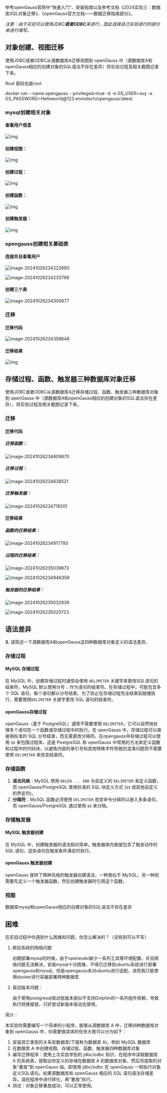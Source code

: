 参考openGauss官网中“快速入门”、安装指南以及参考文档《2024实验三：数据库SQL对象迁移》、《openGauss官方文档——数据迁移指南部分》。

 

*注意：由于实验可以使用JDBC**或者ODBC**来进行，因此选择自己实验进行的部分来进行填写。*

## 对象创建、视图迁移

使用JDBC或者ODBC从源数据库A迁移视图到 openGauss 中（源数据库A和openGauss相应的创建对象的SQL语法不存在差异）将实验过程及相关截图记录下来。

Root 密码也是root

docker run --name opengauss --privileged=true -d -e GS_USER=sxy -e GS_PASSWORD=Helloworld@123 enmotech/opengauss:latest

### mysql创建相关对象

#### 查看用户信息

![img](./assets/clip_image002.jpg)

#### 创建视图：

![img](./assets/clip_image004.jpg)

#### 创建过程：

![img](./assets/clip_image006.gif)

#### 创建函数：

![img](./assets/clip_image008.jpg)

#### 创建触发器：

![img](./assets/clip_image010.jpg)



### opengauss创建相关基础表

#### 连接并且查看用户

![image-20241026234223690](./assets/image-20241026234223690.png)

![image-20241026234233798](./assets/image-20241026234233798.png)

#### 创建三个表

![image-20241026234305677](./assets/image-20241026234305677.png)



### 迁移

#### 迁移代码

![image-20241026234358648](./assets/image-20241026234358648.png)

#### 迁移结果

![img](./assets/clip_image012.jpg)

## 存储过程、函数、触发器三种数据库对象迁移

使用JDBC或者ODBC从源数据库A迁移存储过程、函数、触发器三种数据库对象到 openGauss 中（源数据库A和openGauss相应的创建对象的SQL语法存在差异），将实验过程及相关截图记录下来。

### 迁移

#### 迁移代码

##### 迁移函数：

![image-20241026234809670](./assets/image-20241026234809670.png)

##### 迁移过程：

![image-20241026234638521](./assets/image-20241026234638521.png)



##### 迁移触发器：

![image-20241026234719201](./assets/image-20241026234719201.png)



#### 迁移结果

##### 函数的迁移结果：

![image-20241026234917793](./assets/image-20241026234917793.png)

##### 过程的迁移结果：

![image-20241026235039873](./assets/image-20241026235039873.png)



![image-20241026234946359](./assets/image-20241026234946359.png)

##### 触发器的迁移结果：

![image-20241026235032939](./assets/image-20241026235032939.png)

![image-20241026235020723](./assets/image-20241026235020723.png)











## 语法差异

**3.**  请简述一下源数据库A和openGauss这四种数据库对象定义的语法差异。

### 存储过程

#### MySQL 存储过程

在 MySQL 中，创建存储过程时通常会使用 `DELIMITER` 关键字来更改SQL语句的结束符，MySQL 默认使用分号 `;` 作为语句的结束符。在存储过程中，可能包含多个 SQL 语句，每个语句都以分号结束。为了防止在存储过程完全结束前就被执行，需要使用`DELIMITER` 关键字更改 SQL 语句的结束符。

#### openGauss存储过程

openGauss（基于 PostgreSQL）通常不需要使用 `DELIMITER`，它可以自然地处理多个语句在一个函数或存储过程中的执行。在 openGauss 中，存储过程可以直接用标准的 SQL 分号结束，而无需更改分隔符。在opengauss中存储过程可以使用 `$$` 来包围过程体，这是 PostgreSQL 和 openGauss 中常用的方法来定义函数和过程中的代码块，以避免内部的单引号和其他特殊字符导致的混淆问题而不需要使用 `DELIMITER` 来改变结束符。

### 存储函数

1. **语法风格**：MySQL 使用 `BEGIN ... END` 与自定义的 `DELIMITER` 来定义函数，而 openGauss/PostgreSQL 使用标准的 SQL 块定义方式 (`$$` 或其他自定义的界定符)。
2. **分隔符**：MySQL 函数必须使用 `DELIMITER` 改变命令分隔符以嵌入多条语句，而 openGauss/PostgreSQL 通过使用 `$$` 来分隔。

### 存储触发器

#### MySQL 触发器创建

在 MySQL 中，创建触发器的语法相对简单。触发器体内直接包含了触发动作的 SQL 语句，这些语句在触发条件满足时执行。

#### openGauss 触发器创建

openGauss 提供了两种风格的触发器创建语法，一种类似于 MySQL，另一种则需要先定义一个触发器函数，然后创建触发器时引用这个函数。

### 视图

数据库mysql和openGauss相应的创建对象的SQL语法不存在差异

## 困难

在实验过程中你遇到什么困难和问题，你怎么解决的？（没有则可以不写）

1. 欧拉系统的网络问题

   初期部署mysql的时候，由于openeuler缺少一系列工具等环境配置，并且网络问题无法解决，安装mysql十分困难，不得已迁移到ubuntu系统进行部署opengauss和mysql，但是opengauss未对ubuntu进行适配，进而我只能使用docker进行容器部署两种数据库

2. 驱动版本问题：

   由于使用postgresql驱动低版本貌似不支持Dolphin的一系列组件依赖，导致执行转换报错，只好尝试新版本驱动去使用。

 

简介：

本实验你需要编写一个简单的小程序，能够从源数据库 A 中，迁移四种数据库对象到 openGauss 中，你需要做具体的任务大致可以分为如下：

1. 安装其它类型的关系型数据库(下面称为数据库 A)，例如 MySQL 数据库
2. 在数据库 A 中创建视图、存储过程、函数、触发器四种数据库对象
3. 编写迁移程序：使用上次实验学到的 jdbc/odbc 知识，在程序中读取数据库 A 的系统表，提取出你定义的存储在数据库 A 的数据库对象，然后将提取的对象“重放”到 openGauss 端，即使用 jdbc/odbc 在 openGauss 一侧执行对象定义SQL语句。如果源数据库和 openGauss 相应的 SQL 语句语法存储差异，请在程序中进行转化，再“重放”执行。
4. 测试：对象迁移重放成功，可以正常使用。
